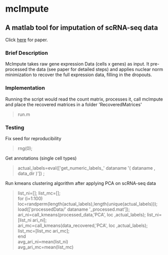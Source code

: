 # mcImpute
## A matlab tool for imputation of scRNA-seq data 

Click [here](https://www.biorxiv.org/content/early/2018/07/14/361980) for paper.

### Brief Description
McImpute takes raw gene expression Data (cells x genes) as input. It pre-processed the data (see paper for detailed steps) and applies nuclear norm minimization to recover the full expression data, filling in the dropouts. 

### Implementation
Running the script would read the count matrix, processes it, call mcImpute and place the recovered matrices in a folder 'RecoveredMatrices'
> run.m

### Testing

Fix seed for reproducibility
> rng(0);

Get annotations (single cell types)
>actual_labels=eval(['get_numeric_labels_' dataname '( dataname , data_dir )']) ; 

Run kmeans clustering algorithm after applying PCA on scRNA-seq data
> list_ni=[]; list_mc=[];<br/>
> for (i=1:100) <br/>
> loc=randperm(length(actual_labels),length(unique(actual_labels)));<br/>
>   load(['processedData/' dataname '_processed.mat']); <br/>
>   ari_ni=call_kmeans(processed_data,'PCA', loc ,actual_labels); list_ni=[list_ni ari_ni];      <br/>
>   ari_mc=call_kmeans(data_recovered,'PCA', loc ,actual_labels); list_mc=[list_mc ari_mc];     <br/>
> end <br/>
> avg_ari_ni=mean(list_ni)<br/>
> avg_ari_mc=mean(list_mc)<br/>
